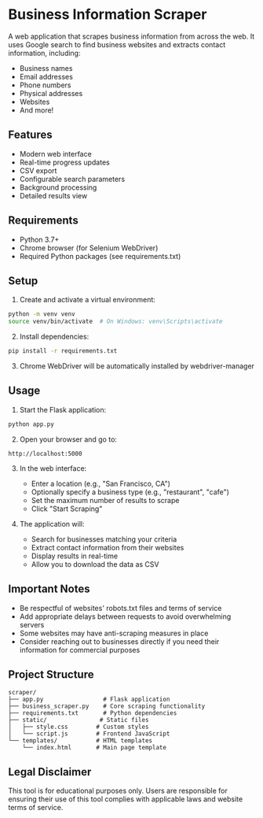 # Business Information Scraper

A web application that scrapes business information from across the web. It uses Google search to find business websites and extracts contact information, including:

- Business names
- Email addresses
- Phone numbers
- Physical addresses
- Websites
- And more!

## Features

- Modern web interface
- Real-time progress updates
- CSV export
- Configurable search parameters
- Background processing
- Detailed results view

## Requirements

- Python 3.7+
- Chrome browser (for Selenium WebDriver)
- Required Python packages (see requirements.txt)

## Setup

1. Create and activate a virtual environment:
```bash
python -m venv venv
source venv/bin/activate  # On Windows: venv\Scripts\activate
```

2. Install dependencies:
```bash
pip install -r requirements.txt
```

3. Chrome WebDriver will be automatically installed by webdriver-manager

## Usage

1. Start the Flask application:
```bash
python app.py
```

2. Open your browser and go to:
```
http://localhost:5000
```

3. In the web interface:
   - Enter a location (e.g., "San Francisco, CA")
   - Optionally specify a business type (e.g., "restaurant", "cafe")
   - Set the maximum number of results to scrape
   - Click "Start Scraping"

4. The application will:
   - Search for businesses matching your criteria
   - Extract contact information from their websites
   - Display results in real-time
   - Allow you to download the data as CSV

## Important Notes

- Be respectful of websites' robots.txt files and terms of service
- Add appropriate delays between requests to avoid overwhelming servers
- Some websites may have anti-scraping measures in place
- Consider reaching out to businesses directly if you need their information for commercial purposes

## Project Structure

```
scraper/
├── app.py                 # Flask application
├── business_scraper.py    # Core scraping functionality
├── requirements.txt       # Python dependencies
├── static/               # Static files
│   ├── style.css        # Custom styles
│   └── script.js        # Frontend JavaScript
└── templates/           # HTML templates
    └── index.html       # Main page template
```

## Legal Disclaimer

This tool is for educational purposes only. Users are responsible for ensuring their use of this tool complies with applicable laws and website terms of service. 
